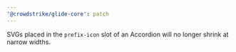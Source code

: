 ```yaml
---
'@crowdstrike/glide-core': patch
---
```


SVGs placed in the `prefix-icon` slot of an Accordion will no longer shrink at narrow widths.
